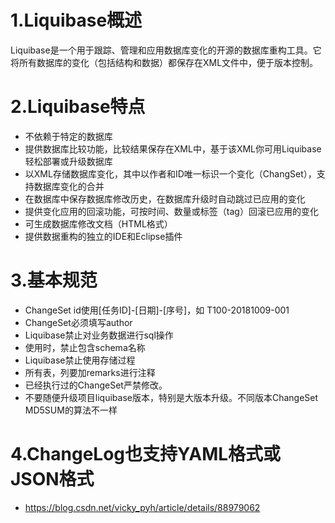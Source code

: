 # 1.Liquibase概述
Liquibase是一个用于跟踪、管理和应用数据库变化的开源的数据库重构工具。它将所有数据库的变化（包括结构和数据）都保存在XML文件中，便于版本控制。

# 2.Liquibase特点
- 不依赖于特定的数据库
- 提供数据库比较功能，比较结果保存在XML中，基于该XML你可用Liquibase轻松部署或升级数据库
- 以XML存储数据库变化，其中以作者和ID唯一标识一个变化（ChangSet），支持数据库变化的合并
- 在数据库中保存数据库修改历史，在数据库升级时自动跳过已应用的变化
- 提供变化应用的回滚功能，可按时间、数量或标签（tag）回滚已应用的变化
- 可生成数据库修改文档（HTML格式）
- 提供数据重构的独立的IDE和Eclipse插件

# 3.基本规范
- ChangeSet id使用[任务ID]-[日期]-[序号]，如 T100-20181009-001
- ChangeSet必须填写author
- Liquibase禁止对业务数据进行sql操作
- 使用<sql>时，禁止包含schema名称
- Liquibase禁止使用存储过程
- 所有表，列要加remarks进行注释
- 已经执行过的ChangeSet严禁修改。
- 不要随便升级项目liquibase版本，特别是大版本升级。不同版本ChangeSet MD5SUM的算法不一样

# 4.ChangeLog也支持YAML格式或JSON格式
- https://blog.csdn.net/vicky_pyh/article/details/88979062

